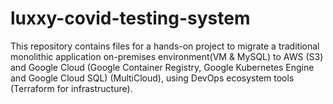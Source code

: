 # luxxy-covid-testing-system
This repository contains files for a hands-on project to migrate a traditional monolithic application on-premises environment(VM &amp; MySQL) to AWS (S3) and Google Cloud (Google Container Registry, Google Kubernetes Engine and Google Cloud SQL) (MultiCloud), using DevOps ecosystem tools (Terraform for infrastructure).
